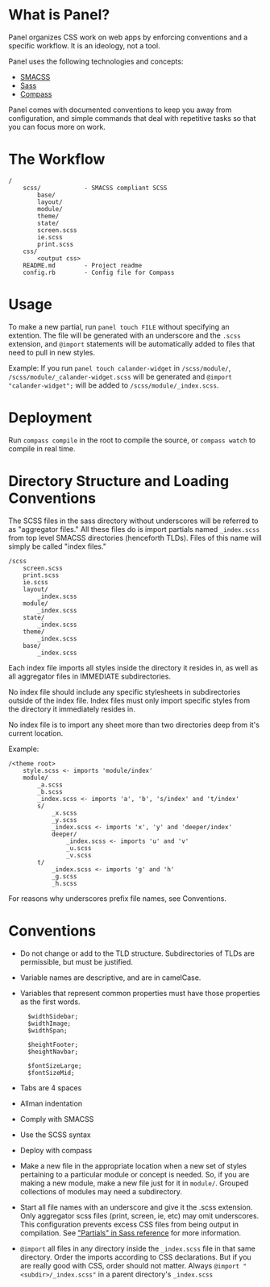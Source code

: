 # What is Panel?

Panel organizes CSS work on web apps by enforcing
conventions and a specific workflow. It is an ideology,
not a tool.

Panel uses the following technologies and concepts:

* [SMACSS](http://www.smacss.com/)
* [Sass](http://www.sass-lang.com)
* [Compass](http://compass-style.org/)


Panel comes with documented conventions to keep you away from configuration, and simple commands that deal with repetitive
tasks so that you can focus more on work.

# The Workflow


```
/
    scss/            - SMACSS compliant SCSS
        base/ 
        layout/
        module/
        theme/
        state/
        screen.scss
        ie.scss
        print.scss
    css/
        <output css>
    README.md        - Project readme
    config.rb        - Config file for Compass
```

# Usage

To make a new partial, run `panel touch FILE` without
specifying an extention. The file will be generated
with an underscore and the `.scss` extension, and `@import`
statements will be automatically added to files that
need to pull in new styles.

Example: If you run `panel touch calander-widget` in `/scss/module/`,
`/scss/module/_calander-widget.scss` will be generated and
`@import "calander-widget";` will be added to `/scss/module/_index.scss`.

# Deployment

Run `compass compile` in the root to compile the source,
or `compass watch` to compile in real time.

# Directory Structure and Loading Conventions

The SCSS files in the sass directory without underscores
will be referred to as "aggregator files." All these
files do is import partials named `_index.scss`
from top level SMACSS directories (henceforth TLDs).
Files of this name will simply be called "index files."

```
/scss
    screen.scss
    print.scss
    ie.scss
    layout/
        _index.scss
    module/
        _index.scss
    state/
        _index.scss
    theme/
        _index.scss
    base/
        _index.scss
```

Each index file imports all styles inside the directory it
resides in, as well as all aggregator files in IMMEDIATE
subdirectories.

No index file should include any specific stylesheets in subdirectories outside of the index file.
Index files must only import specific styles
from the directory it immediately resides in.

No index file is to import any sheet more than two directories
deep from it's current location.

Example:

```
/<theme root>
    style.scss <- imports 'module/index'
    module/
        _a.scss
        _b.scss
        _index.scss <- imports 'a', 'b', 's/index' and 't/index'
        s/
            _x.scss
            _y.scss
            _index.scss <- imports 'x', 'y' and 'deeper/index'
            deeper/
                _index.scss <- imports 'u' and 'v'
                _u.scss
                _v.scss
        t/
            _index.scss <- imports 'g' and 'h'
            _g.scss
            _h.scss
```

For reasons why underscores prefix file names, see Conventions.

# Conventions

* Do not change or add to the TLD structure.
  Subdirectories of TLDs are permissible, but must
  be justified.

* Variable names are descriptive, and are in camelCase.

* Variables that represent common properties
  must have those properties as the first words.

        $widthSidebar;
        $widthImage;
        $widthSpan;

        $heightFooter;
        $heightNavbar;

        $fontSizeLarge;
        $fontSizeMid;

* Tabs are 4 spaces

* Allman indentation

* Comply with SMACSS

* Use the SCSS syntax

* Deploy with compass

* Make a new file in the appropriate location when a new set
  of styles pertaining to a particular module or concept is
  needed. So, if you are making a new module, make a new file
  just for it in `module/`. Grouped collections of modules may
  need a subdirectory.

* Start all file names with an underscore and give it the .scss extension.
  Only aggregator scss files (print, screen, ie, etc) may omit underscores.
  This configuration prevents excess CSS files from being output
  in compilation. See ["Partials" in Sass reference](http://is.gd/BbFPaZ)
  for more information.

* `@import` all files in any directory inside the `_index.scss` file
  in that same directory. Order the imports according to CSS declarations.
  But if you are really good with CSS, order should not matter.
  Always `@import "<subdir>/_index.scss"` in a  parent directory's
  `_index.scss`
